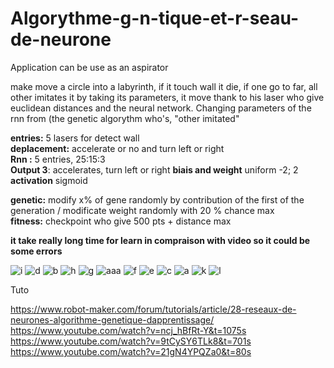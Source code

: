 # Algorythme-g-n-tique-et-r-seau-de-neurone

Application can be use as an aspirator

make move a circle into a labyrinth, if it touch wall it die, if one go to far, all other imitates it by taking its parameters, it move thank to his laser who give euclidean distances and the neural network. Changing parameters of the rnn from (the genetic algorythm who's, "other imitated" 


<strong>entries:</strong> 5 lasers for detect wall <br>
<strong>deplacement:</strong> accelerate or no and turn left or right<br>
<strong>Rnn :</strong> 5 entries, 25:15:3<br>
<strong>Output 3</strong>: accelerates, turn left or right
<strong>biais and weight</strong> uniform -2; 2
<strong>activation</strong> sigmoid<br>

<strong>genetic:</strong> modify x% of gene randomly by contribution of the first of the generation / modificate weight randomly with 20 % chance max<br>
<strong>fitness:</strong> checkpoint who give 500 pts + distance max



<strong>it take really long time for learn in compraison with video so it could be some errors</strong>




![i](https://user-images.githubusercontent.com/54853371/87260075-f2337180-c4af-11ea-8718-d576145cc198.png)
![d](https://user-images.githubusercontent.com/54853371/87260083-f65f8f00-c4af-11ea-9dec-3a9f8b3ff78e.png)
![b](https://user-images.githubusercontent.com/54853371/87260085-f8295280-c4af-11ea-9453-3407c79a7177.png)
![h](https://user-images.githubusercontent.com/54853371/87260076-f2cc0800-c4af-11ea-9828-5b550fe7b354.png)
![g](https://user-images.githubusercontent.com/54853371/87260079-f3fd3500-c4af-11ea-93a1-bf2363039704.png)
![aaa](https://user-images.githubusercontent.com/54853371/87259482-eb0a6480-c4ab-11ea-92ea-0b52997c795b.png)
![f](https://user-images.githubusercontent.com/54853371/87260080-f495cb80-c4af-11ea-9675-df5a61939ff7.png)
![e](https://user-images.githubusercontent.com/54853371/87260081-f5c6f880-c4af-11ea-9d09-34afaf7970c9.png)
![c](https://user-images.githubusercontent.com/54853371/87260084-f6f82580-c4af-11ea-9841-f774d1658ad9.png)
![a](https://user-images.githubusercontent.com/54853371/87260086-f8c1e900-c4af-11ea-8d3e-7692265c249f.png)
![k](https://user-images.githubusercontent.com/54853371/87260243-0035c200-c4b1-11ea-84bb-0a1f48e4c03d.png)
![l](https://user-images.githubusercontent.com/54853371/87260244-00ce5880-c4b1-11ea-8bfc-8a53c52c2e91.png)






























Tuto

https://www.robot-maker.com/forum/tutorials/article/28-reseaux-de-neurones-algorithme-genetique-dapprentissage/ <br>
https://www.youtube.com/watch?v=ncj_hBfRt-Y&t=1075s<br>
https://www.youtube.com/watch?v=9tCySY6TLk8&t=701s<br>
https://www.youtube.com/watch?v=21gN4YPQZa0&t=80s<br>
